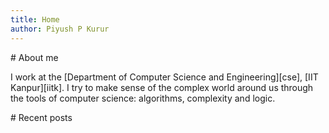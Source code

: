 ```yaml
---
title: Home
author: Piyush P Kurur
---
```


<div class="about">
# About me

I work at the [Department of Computer Science and Engineering][cse],
[IIT Kanpur][iitk]. I try to make sense of the complex world around us
through the tools of computer science: algorithms, complexity and
logic.

</div>

<div class="recent-posts">
# Recent posts


</div>
